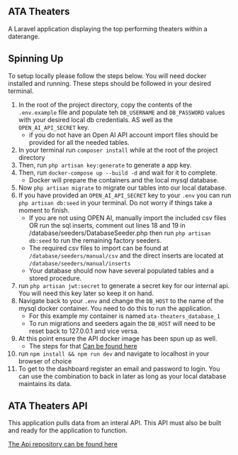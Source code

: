 ## ATA Theaters
A Laravel application displaying the top performing theaters within a daterange.

## Spinning Up
To setup locally please follow the steps below. You will need docker installed and running.
These steps should be followed in your desired terminal.
1. In the root of the project directory, copy the contents of the `.env.example` file and populate teh `DB_USERNAME` and `DB_PASSWORD` values with your desired local db credentials. AS well as the `OPEN_AI_API_SECRET` key.
    - if you do not have an Open AI API account import files should be provided for all the needed tables.
2. In your terminal run `composer install` while at the root of the project directory
3. Then, run `php artisan key:generate` to generate a app key.
4. Then, run `docker-compose up --build -d` and wait for it to complete.
    - Docker will prepare the containers and the local mysql database.
5. Now `php artisan migrate` to migrate our tables into our local database.
6. If you have provided an `OPEN_AI_API_SECRET` key to your `.env` you can run `php artisan db:seed` in your terminal. Do not worry if things take a moment to finish.
    - If you are not using OPEN AI, manually import the included csv files OR run the sql inserts, comment out lines 18 and 19 in /database/seeders/DatabaseSeeder.php then run `php artisan db:seed` to run the remaining factory seeders.
    - The required csv files to import can be found at `/database/seeders/manual/csv` and the direct inserts are located at `/database/seeders/manual/inserts`
    - Your database should now have several populated tables and a stored procedure.
7. run `php artisan jwt:secret` to generate a secret key for our internal api. You will need this key later so keep it on hand.
8. Navigate back to your `.env` and change the `DB_HOST` to the name of the mysql docker container. You need to do this to run the application.
    - For this example my container is named `ata-theaters_database_1`
    - To run migrations and seeders again the `DB_HOST` will need to be reset back to 127.0.0.1 and vice versa.
9. At this point ensure the API docker image has been spun up as well.
    - The steps for that [Can be found here](https://github.com/CameronPeace/ATA-Theaters-Api)
10. run `npm install && npm run dev` and navigate to localhost in your browser of choice
11. To get to the dashboard register an email and password to login. You can use the combination to back in later as long as your local database maintains its data.


## ATA Theaters API

This application pulls data from an interal API. This API must also be built and ready for the application to function.

[The Api repository can be found here](https://github.com/CameronPeace/ATA-Theaters-Api)
